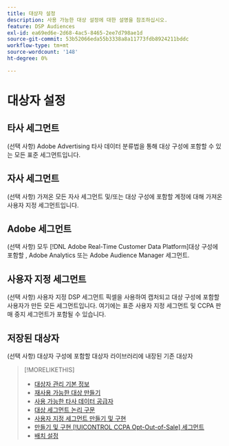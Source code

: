 ```yaml
---
title: 대상자 설정
description: 사용 가능한 대상 설정에 대한 설명을 참조하십시오.
feature: DSP Audiences
exl-id: ea69ed6e-2d68-4ac5-8465-2ee7d798ae1d
source-git-commit: 53b52066eda55b3338a8a11773fdb8924211bddc
workflow-type: tm+mt
source-wordcount: '148'
ht-degree: 0%

---
```


# 대상자 설정

## 타사 세그먼트

(선택 사항) Adobe Advertising 타사 데이터 분류법을 통해 대상 구성에 포함할 수 있는 모든 표준 세그먼트입니다.

## 자사 세그먼트

(선택 사항) 가져온 모든 자사 세그먼트 및/또는 대상 구성에 포함할 계정에 대해 가져온 사용자 지정 세그먼트입니다.

## Adobe 세그먼트

(선택 사항) 모두 [!DNL Adobe Real-Time Customer Data Platform]대상 구성에 포함할 , Adobe Analytics 또는 Adobe Audience Manager 세그먼트.

## 사용자 지정 세그먼트

(선택 사항) 사용자 지정 DSP 세그먼트 픽셀을 사용하여 캡처되고 대상 구성에 포함할 사용자가 만든 모든 세그먼트입니다. 여기에는 표준 사용자 지정 세그먼트 및 CCPA 판매 중지 세그먼트가 포함될 수 있습니다.

## 저장된 대상자

(선택 사항) 대상자 구성에 포함할 대상자 라이브러리에 내장된 기존 대상자

>[!MORELIKETHIS]
>
>* [대상자 관리 기본 정보](audience-about.md)
>* [재사용 가능한 대상 만들기](reusable-audience-create.md)
>* [사용 가능한 타사 데이터 공급자](third-party-data-providers.md)
>* [대상 세그먼트 논리 구문](audience-segment-logic-syntax.md)
>* [사용자 지정 세그먼트 만들기 및 구현](custom-segment-create.md)
>* [만들기 및 구현 [!UICONTROL CCPA Opt-Out-of-Sale] 세그먼트](ccpa-opt-out-segment-create.md)
>* [배치 설정](/help/dsp/campaign-management/placements/placement-settings.md)
